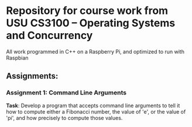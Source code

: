# Repository for course work from USU CS3100 – Operating Systems and Concurrency
All work programmed in C++ on a Raspberry Pi, and optimized to run with Raspbian 

## Assignments:
### Assignment 1: Command Line Arguments
**Task**: Develop a program that accepts command line arguments to tell it how to compute either a Fibonacci number, the value of 'e', or the value of 'pi', and how precisely to compute those values. 


